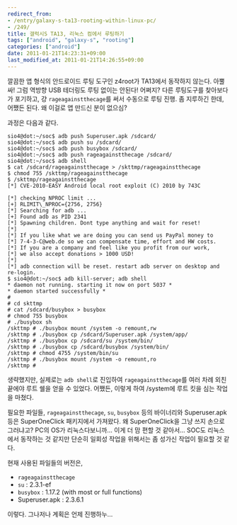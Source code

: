 ```yaml
---
redirect_from:
- /entry/galaxy-s-ta13-rooting-within-linux-pc/
- /249/
title: 갤럭시S TA13, 리눅스 컴에서 루팅하기
tags: ["android", "galaxy-s", "rooting"]
categories: ["android"]
date: 2011-01-21T14:23:31+09:00
last_modified_at: 2011-01-21T14:26:55+09:00
---
```

깔끔한 앱 형식의 안드로이드 루팅 도구인 z4root가 TA13에서 동작하지 않는다.
아뿔싸! 그럼 역방향 USB 테더링도 루팅 없이는 안된다! 어쩌지? 다른 루팅도구를
찾아보다가 포기하고, 걍 `rageagainstthecage`를 써서 수동으로 루팅 진행.
좀 지루하긴 한데, 어쨌든 된다. 왜 이걸로 앱 만드신 분이 없으심?

과정은 다음과 같다.

```console
sio4@dot:~/soc$ adb push Superuser.apk /sdcard/
sio4@dot:~/soc$ adb push su /sdcard/
sio4@dot:~/soc$ adb push busybox /sdcard/
sio4@dot:~/soc$ adb push rageagainstthecage /sdcard/
sio4@dot:~/soc$ adb shell
$ cat /sdcard/rageagainstthecage > /skttmp/rageagainstthecage
$ chmod 755 /skttmp/rageagainstthecage
$ /skttmp/rageagainstthecage
[*] CVE-2010-EASY Android local root exploit (C) 2010 by 743C

[*] checking NPROC limit ...
[+] RLIMIT\_NPROC={2756, 2756}
[*] Searching for adb ...
[+] Found adb as PID 2341
[*] Spawning children. Dont type anything and wait for reset!
[*]
[*] If you like what we are doing you can send us PayPal money to
[*] 7-4-3-C@web.de so we can compensate time, effort and HW costs.
[*] If you are a company and feel like you profit from our work,
[*] we also accept donations > 1000 USD!
[*]
[*] adb connection will be reset. restart adb server on desktop and re-login.
$ sio4@dot:~/soc$ adb kill-server; adb shell
* daemon not running. starting it now on port 5037 *
* daemon started successfully *
#
# cd skttmp
# cat /sdcard/busybox > busybox
# chmod 755 busybox
# ./busybox sh
/skttmp # ./busybox mount /system -o remount,rw
/skttmp # ./busybox cp /sdcard/Superuser.apk /system/app/
/skttmp # ./busybox cp /sdcard/su /system/bin/
/skttmp # ./busybox cp /sdcard/busybox /system/bin/
/skttmp # chmod 4755 /system/bin/su
/skttmp # ./busybox mount /system -o remount,ro
/skttmp #
```

생략했지만, 실제로는 `adb shell`로 진입하여 `rageagainstthecage`를 여러 차례
외친 끝에야 루트 쉘을 얻을 수 있었다. 어쨌든, 이렇게 하여 /system에 루트 킷을
심는 작업을 마쳤다.

필요한 파일들, `rageagainstthecage`, `su`, `busybox` 등의 바이너리와
Superuser.apk 등은 SuperOneClick 패키지에서 가져왔다. 왜 SuperOneClick을
그냥 쓰지 손으로 그러냐고? PC의 OS가 리눅스다보니까... 이게 더 맘 편할 것
같아서... SOC도 리눅스에서 동작하는 것 같지만 단순히 일회성 작업을 위해서는
좀 성가신 작업이 필요할 것 같다.

현재 사용된 파일들의 버전은,

- `rageagainstthecage`
- `su` : 2.3.1-ef
- `busybox` : 1.17.2 (with most or full functions)
- Superuser.apk : 2.3.6.1

이렇다. 그나저나 계획은 언제 진행하누...

